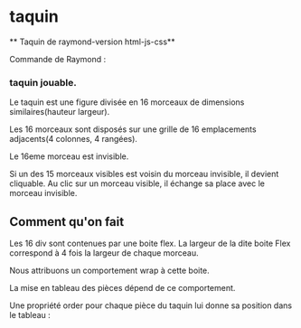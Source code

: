 # taquin


** Taquin de raymond-version html-js-css**


Commande de Raymond :

### taquin jouable.

Le taquin est une figure divisée en 16 morceaux de dimensions similaires(hauteur largeur).


Les 16 morceaux sont disposés sur une grille de 16 emplacements adjacents(4 colonnes, 4 rangées).


Le 16eme morceau est invisible.


Si un des 15 morceaux visibles est voisin du morceau invisible, il devient cliquable. Au clic sur un morceau visible, il échange sa place avec le morceau invisible.

## Comment qu'on fait


Les 16 div sont contenues par une boite flex. La largeur de la dite boite Flex correspond à 4 fois la largeur de chaque morceau. 

Nous attribuons un comportement wrap à cette boite.

La mise en tableau des pièces dépend de ce comportement.


Une propriété order pour chaque pièce du taquin lui donne sa position dans le tableau :



